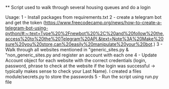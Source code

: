 ** Script used to walk through several housing queues and do a login

Usage:
1 - Install packages from requirements.txt
2 - create a telegram bot and get the token (https://www.freecodecamp.org/news/how-to-create-a-telegram-bot-using-python/#:~:text=Type%20%2Fnewbot%20%2C%20and%20follow%20the,access%20to%20the%20Telegram%20API.&text=Note%3A%20Make%20sure%20you%20store,can%20easily%20manipulate%20your%20bot.)
3 - Walk through all websites mentioned in "generic_sites.py & "non_generic_sites.py and register an account with each one
4 - Update Account object for each website with the correct credentials (login, password, phrase to check at the website if the login was successful -> typically makes sense to check your Last Name). I created a files module/secrets.py to store the passwords
5 - Run the script using run.py file